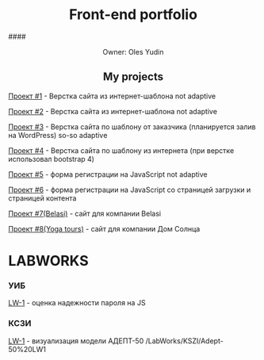 # <div align="center">Front-end portfolio</div>
####<div align="center">Owner: Oles Yudin</div>
## <div align="center">My projects</div>

[Проект #1](https://olesyudin.github.io/Project_1/ "My Company") - Верстка сайта из интернет-шаблона not adaptive

[Проект #2](https://olesyudin.github.io/Project_2/ "Service Page") - Верстка сайта из интернет-шаблона not adaptive

[Проект #3](https://olesyudin.github.io/Project_3/ "Sai for Germany compamy") - Верстка сайта по шаблону от заказчика (планируется залив на WordPress) so-so adaptivе

[Проект #4](https://olesyudin.github.io/Project_4/ "Axit") - Верстка сайта по шаблону из интернета (при верстке использовал bootstrap 4)

[Проект #5](https://olesyudin.github.io/Project_5/ "Form Registration on JS") - форма регистрации на JavaScript not adaptive

[Проект #6](https://olesyudin.github.io/Project_6/ "Form Registration on JS v2") - форма регистрации на JavaScript со страницей загрузки и страницей контента

[Проект #7(Belasi)](https://olesyudin.github.io/Project_6_belasi/ "Belasi") - сайт для компании Belasi

[Проект #8(Yoga tours)](https://olesyudin.github.io/Project_yoga/ "Yoga") - сайт для компании Дом Солнца

# LABWORKS

### УИБ

[LW-1](https://olesyudin.github.io/LabWorks/YIB/LW1%20(Password%20validator) "Password Validator") - оценка надежности пароля на JS

### КСЗИ

[LW-1](https://olesyudin.github.io//LabWorks/KSZI/Adept-50%20LW1 "Model view ADEPT-50") - визуализация модели АДЕПТ-50
/LabWorks/KSZI/Adept-50%20LW1
